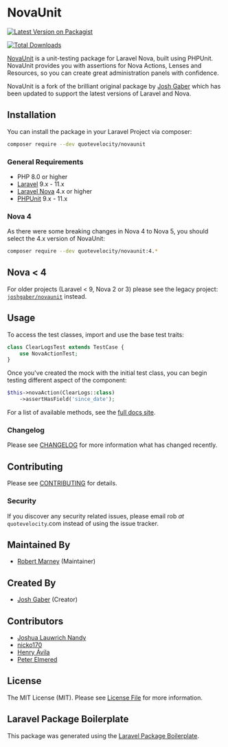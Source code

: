 # NovaUnit

[![Latest Version on Packagist](https://img.shields.io/packagist/v/quotevelocity/novaunit.svg?style=flat-square)](https://packagist.org/packages/quotevelocity/novaunit)
<!-- [![Code Coverage](https://scrutinizer-ci.com/g/quotevelocity/novaunit/badges/coverage.png)](https://scrutinizer-ci.com/g/joshgaber/novaunit/)
[![Scrutinizer Code Quality](https://scrutinizer-ci.com/g/quotevelocity/novaunit/badges/quality-score.png)](https://scrutinizer-ci.com/g/joshgaber/novaunit/) -->
[![Total Downloads](https://img.shields.io/packagist/dt/quotevelocity/novaunit.svg?style=flat-square)](https://packagist.org/packages/joshgaber/novaunit)

[NovaUnit](https://joshgaber.github.io/NovaUnit) is a unit-testing package for Laravel Nova, built using PHPUnit. NovaUnit provides you with assertions for Nova Actions, Lenses and Resources, so you can create great administration panels with confidence.

NovaUnit is a fork of the brilliant original package by [Josh Gaber](https://github.com/joshgaber) which has been updated to support the latest versions of Laravel and Nova.

## Installation

You can install the package in your Laravel Project via composer:

```sh
composer require --dev quotevelocity/novaunit
```

### General Requirements

* PHP 8.0 or higher
* [Laravel](https://laravel.com/) 9.x - 11.x
* [Laravel Nova](https://nova.laravel.com/) 4.x or higher
* [PHPUnit](https://github.com/sebastianbergmann/phpunit) 9.x - 11.x


### Nova 4

As there were some breaking changes in Nova 4 to Nova 5, you should select the 4.x version of NovaUnit:

```sh
composer require --dev quotevelocity/novaunit:4.*
``` 

## Nova < 4

For older projects (Laravel < 9, Nova 2 or 3) please see the legacy project: [`joshgaber/novaunit`](https://github.com/joshgaber/NovaUnit) instead.

## Usage

To access the test classes, import and use the base test traits:

```php
class ClearLogsTest extends TestCase {
    use NovaActionTest;
}
```

Once you've created the mock with the initial test class, you can begin testing different aspect of the component:

```php
$this->novaAction(ClearLogs::class)
    ->assertHasField('since_date');
```

For a list of available methods, see the [full docs site](https://joshgaber.github.io/NovaUnit).

### Changelog

Please see [CHANGELOG](CHANGELOG.md) for more information what has changed recently.

## Contributing

Please see [CONTRIBUTING](CONTRIBUTING.md) for details.

### Security

If you discover any security related issues, please email rob _at_ `quotevelocity`.com instead of using the issue tracker.

## Maintained By
* [Robert Marney](https://github.com/robertmarney) (Maintainer)

## Created By

* [Josh Gaber](https://github.com/joshgaber) (Creator)

## Contributors

* [Joshua Lauwrich Nandy](https://github.com/joshua060198)
* [nicko170](https://github.com/nicko170)
* [Henry Ávila](https://github.com/henryavila)
* [Peter Elmered](https://github.com/pelmered)

## License

The MIT License (MIT). Please see [License File](LICENSE.md) for more information.

## Laravel Package Boilerplate

This package was generated using the [Laravel Package Boilerplate](https://laravelpackageboilerplate.com).

